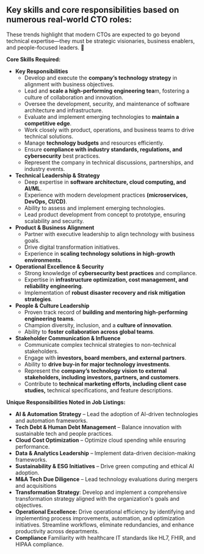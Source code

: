 ## Key skills and core responsibilities based on numerous real-world CTO roles:


These trends highlight that modern CTOs are expected to go beyond technical expertise—they must be strategic visionaries, business enablers, and people-focused leaders. 🚀

**Core Skills Required:**
- **Key Responsibilities**
    -  Develop and execute the **company’s technology strategy** in alignment with business objectives.
    -  Lead and **scale a high-performing engineering tea**m, fostering a culture of collaboration and innovation.
    -  Oversee the development, security, and maintenance of software architecture and infrastructure.
    -  Evaluate and implement emerging technologies to **maintain a competitive edge**.
    -  Work closely with product, operations, and business teams to drive technical solutions.
    -  Manage **technology budgets** and resources efficiently.
    -  Ensure **compliance with industry standards, regulations, and cybersecurity** best practices.
    -  Represent the company in technical discussions, partnerships, and industry events.
- **Technical Leadership & Strategy**
    - Deep expertise in **software architecture, cloud computing, and AI/ML**.
    - Experience with modern development practices **(microservices, DevOps, CI/CD)**.
    - Ability to assess and implement emerging technologies.
    - Lead product development from concept to prototype, ensuring scalability and security.
- **Product & Business Alignment**
    - Partner with executive leadership to align technology with business goals.
    - Drive digital transformation initiatives.
    - Experience in **scaling technology solutions in high-growth environments**.
- **Operational Excellence & Security**
    - Strong knowledge of **cybersecurity best practices** and compliance.
    - Expertise in **infrastructure optimization, cost management, and reliability engineering**.
    - Implementation of **robust disaster recovery and risk mitigation strategies**.
- **People & Culture Leadership**
    - Proven track record of **building and mentoring high-performing engineering teams**.
    - Champion diversity, inclusion, and a **culture of innovation**.
    - Ability to **foster collaboration across global teams**.
- **Stakeholder Communication & Influence**
    - Communicate complex technical strategies to non-technical stakeholders.
    - Engage with **investors, board members, and external partners**.
    - Ability to **drive buy-in for major technology investments**.
    - Represent the **company’s technology vision to external stakeholders, including investors, partners, and customers**.
    - Contribute to **technical marketing efforts, including client case studies,** technical specifications, and feature descriptions.

**Unique Responsibilities Noted in Job Listings:**
- **AI & Automation Strategy** – Lead the adoption of AI-driven technologies and automation frameworks.
- **Tech Debt & Human Debt Management** – Balance innovation with sustainable tech and people practices.
- **Cloud Cost Optimization** – Optimize cloud spending while ensuring performance.
- **Data & Analytics Leadership** – Implement data-driven decision-making frameworks.
- **Sustainability & ESG Initiatives** – Drive green computing and ethical AI adoption.
- **M&A Tech Due Diligence** – Lead technology evaluations during mergers and acquisitions
- **Transformation Strategy**: Develop and implement a comprehensive transformation strategy aligned with the organization's goals and objectives.
- **Operational Excellence:** Drive operational efficiency by identifying and implementing process improvements, automation, and optimization initiatives. Streamline workflows, eliminate redundancies, and enhance productivity across departments.
- **Compliance**  Familiarity with healthcare IT standards like HL7, FHIR, and HIPAA compliance.

